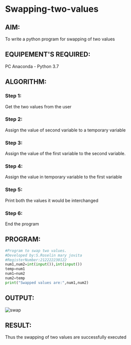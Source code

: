 # Swapping-two-values
## AIM:
To write a python program for swapping of two values
## EQUIPEMENT'S REQUIRED: 
PC
Anaconda - Python 3.7
## ALGORITHM: 
### Step 1:
Get the two values from the user
### Step 2: 
Assign the value of second variable to a temporary variable 
### Step 3: 
Assign the value of the first variable to the second variable.
### Step 4:  
Assign the value in temporary variable to the first variable
### Step 5: 
Print both the values it would be interchanged
### Step 6: 
End the program
## PROGRAM:
```python 
#Program to swap two values.
#Developed by:S.Roselin mary jovita 
#RegisterNumber:212222230122
num1,num2=int(input()),int(input())
temp=num1
num1=num2
num2=temp
print("Swapped values are:",num1,num2)
```

## OUTPUT:

![swap](https://user-images.githubusercontent.com/119104296/225537086-26045d58-4ddd-4de3-b822-d9144b95ec71.png)








## RESULT:
Thus the swapping of two values are successfully executed



